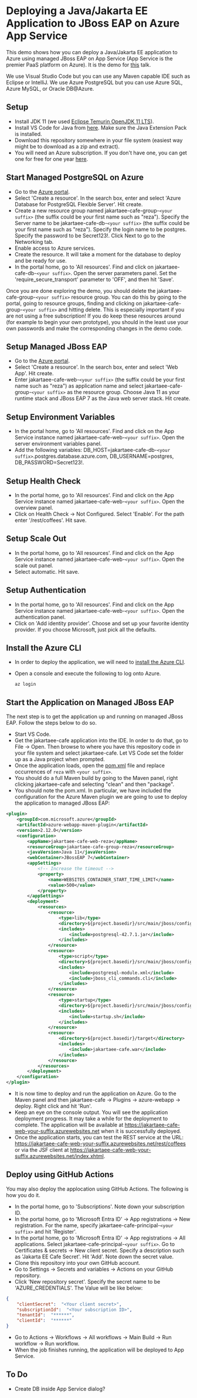 # Deploying a Java/Jakarta EE Application to JBoss EAP on Azure App Service
This demo shows how you can deploy a Java/Jakarta EE application to Azure using managed JBoss EAP on App Service (App Service is the premier PaaS platform on Azure). It is the demo for [this](https://www.papercall.io/speakers/reza/speaker_talks/260453-hyperscale-jakarta-ee-paas-on-azure) talk.

We use Visual Studio Code but you can use any Maven capable IDE such as Eclipse or IntelliJ. We use Azure PostgreSQL but you can use Azure SQL, Azure MySQL, or Oracle DB@Azure.

## Setup
* Install JDK 11 (we used [Eclipse Temurin OpenJDK 11 LTS](https://adoptium.net/?variant=openjdk11)).
* Install VS Code for Java from [here](https://code.visualstudio.com/docs/languages/java). Make sure the Java Extension Pack is installed.
* Download this repository somewhere in your file system (easiest way might be to download as a zip and extract).
* You will need an Azure subscription. If you don't have one, you can get one for free for one year [here](https://azure.microsoft.com/en-us/free).

## Start Managed PostgreSQL on Azure
* Go to the [Azure portal](http://portal.azure.com).
* Select 'Create a resource'. In the search box, enter and select 'Azure Database for PostgreSQL Flexible Server'. Hit create.
* Create a new resource group named jakartaee-cafe-group-`<your suffix>` (the suffix could be your first name such as "reza"). Specify the Server name to be jakartaee-cafe-db-`<your suffix>` (the suffix could be your first name such as "reza"). Specify the login name to be postgres. Specify the password to be Secret123!. Click Next to go to the Networking tab.
* Enable access to Azure services.
* Create the resource. It will take a moment for the database to deploy and be ready for use.
* In the portal home, go to 'All resources'. Find and click on jakartaee-cafe-db-`<your suffix>`. Open the server parameters panel. Set the 'require_secure_transport' parameter to 'OFF', and then hit 'Save'.

Once you are done exploring the demo, you should delete the jakartaee-cafe-group-`<your suffix>` resource group. You can do this by going to the portal, going to resource groups, finding and clicking on jakartaee-cafe-group-`<your suffix>` and hitting delete. This is especially important if you are not using a free subscription! If you do keep these resources around (for example to begin your own prototype), you should in the least use your own passwords and make the corresponding changes in the demo code.

## Setup Managed JBoss EAP
* Go to the [Azure portal](http://portal.azure.com).
* Select 'Create a resource'. In the search box, enter and select 'Web App'. Hit create.
* Enter jakartaee-cafe-web-`<your suffix>` (the suffix could be your first name such as "reza") as application name and select jakartaee-cafe-group-`<your suffix>` as the resource group. Choose Java 11 as your runtime stack and JBoss EAP 7 as the Java web server stack. Hit create.

## Setup Environment Variables
* In the portal home, go to 'All resources'. Find and click on the App Service instance named jakartaee-cafe-web-`<your suffix>`. Open the server environment variables panel.
* Add the following variables: DB_HOST=jakartaee-cafe-db-`<your suffix>`.postgres.database.azure.com, DB_USERNAME=postgres, DB_PASSWORD=Secret123!.

## Setup Health Check
* In the portal home, go to 'All resources'. Find and click on the App Service instance named jakartaee-cafe-web-`<your suffix>`. Open the overview panel.
* Click on Health Check -> Not Configured. Select 'Enable'. For the path enter '/rest/coffees'. Hit save.

## Setup Scale Out
* In the portal home, go to 'All resources'. Find and click on the App Service instance named jakartaee-cafe-web-`<your suffix>`. Open the scale out panel.
* Select automatic. Hit save.

## Setup Authentication
* In the portal home, go to 'All resources'. Find and click on the App Service instance named jakartaee-cafe-web-`<your suffix>`. Open the authentication panel.
* Click on 'Add identity provider'. Choose and set up your favorite identity provider. If you choose Microsoft, just pick all the defaults.

## Install the Azure CLI
* In order to deploy the application, we will need to [install the Azure CLI](https://docs.microsoft.com/en-us/cli/azure/install-azure-cli?view=azure-cli-latest).
* Open a console and execute the following to log onto Azure.

	```
	az login
	```
## Start the Application on Managed JBoss EAP
The next step is to get the application up and running on managed JBoss EAP. Follow the steps below to do so.

* Start VS Code.
* Get the jakartaee-cafe application into the IDE. In order to do that, go to File -> Open. Then browse to where you have this repository code in your file system and select jakartaee-cafe. Let VS Code set the folder up as a Java project when prompted.
* Once the application loads, open the [pom.xml](jakartaee-cafe/pom.xml) file and replace occurrences of `reza` with `<your suffix>`.
* You should do a full Maven build by going to the Maven panel, right clicking jakartaee-cafe and selecting "clean" and then "package".
* You should note the pom.xml. In particular, we have included the configuration for the Azure Maven plugin we are going to use to deploy the application to managed JBoss EAP:

```xml
<plugin>
    <groupId>com.microsoft.azure</groupId>
    <artifactId>azure-webapp-maven-plugin</artifactId>
    <version>2.12.0</version>
    <configuration>
        <appName>jakartaee-cafe-web-reza</appName>
        <resourceGroup>jakartaee-cafe-group-reza</resourceGroup>
        <javaVersion>Java 11</javaVersion>
        <webContainer>JBossEAP 7</webContainer>
        <appSettings>
            <!-- Increase the timeout -->
            <property>
                <name>WEBSITES_CONTAINER_START_TIME_LIMIT</name>
                <value>500</value>
            </property>
        </appSettings>
        <deployment>
            <resources>
                <resource>
                    <type>lib</type>
                    <directory>${project.basedir}/src/main/jboss/config</directory>
                    <includes>
                        <include>postgresql-42.7.1.jar</include>
                    </includes>
                </resource>
                <resource>
                    <type>script</type>
                    <directory>${project.basedir}/src/main/jboss/config</directory>
                    <includes>
                        <include>postgresql-module.xml</include>
                        <include>jboss_cli_commands.cli</include>
                    </includes>
                </resource>
                <resource>
                    <type>startup</type>
                    <directory>${project.basedir}/src/main/jboss/config</directory>
                    <includes>
                        <include>startup.sh</include>
                    </includes>
                </resource>
                <resource>
                    <directory>${project.basedir}/target</directory>
                    <includes>
                        <include>jakartaee-cafe.war</include>
                    </includes>
                </resource>
            </resources>
        </deployment>
    </configuration>
</plugin>
```

* It is now time to deploy and run the application on Azure. Go to the Maven panel and then jakartaee-cafe -> Plugins -> azure-webapp -> deploy. Right click and hit 'Run'.
* Keep an eye on the console output. You will see the application deployment progress. It may take a while for the deployment to complete. The application will be available at https://jakartaee-cafe-web-your-suffix.azurewebsites.net when it is successfully deployed.
* Once the application starts, you can test the REST service at the URL: https://jakartaee-cafe-web-your-suffix.azurewebsites.net/rest/coffees or via the JSF client at https://jakartaee-cafe-web-your-suffix.azurewebsites.net/index.xhtml.

## Deploy using GitHub Actions
You may also deploy the applocation using GitHub Actions. The following is how you do it.

* In the portal home, go to 'Subscriptions'. Note down your subscription ID.
* In the portal home, go to 'Microsoft Entra ID' -> App registrations -> New registration. For the name, specify jakartaee-cafe-principal-`<your suffix>` and hit 'Register'.
* In the portal home, go to 'Microsoft Entra ID' -> App registrations -> All applications. Select jakartaee-cafe-principal-`<your suffix>`. Go to Certificates & secrets -> New client secret. Specify a description such as 'Jakarta EE Cafe Secret'. Hit 'Add'. Note down the secret value.
* Clone this repository into your own GitHub account.
* Go to Settings -> Secrets and variables -> Actions on your GitHub repository.
* Click 'New repository secret'. Specify the secret name to be 'AZURE_CREDENTIALS'. The Value will be like below:

```json
{
    "clientSecret":  "<Your client secret>",
    "subscriptionId":  "<Your subscription ID>",
    "tenantId":  "******",
    "clientId":  "******"
}
```

* Go to Actions -> Workflows -> All workflows -> Main Build -> Run workflow -> Run workflow.
* When the job finishes running, the application will be deployed to App Service.

## To Do
* Create DB inside App Service dialog?
